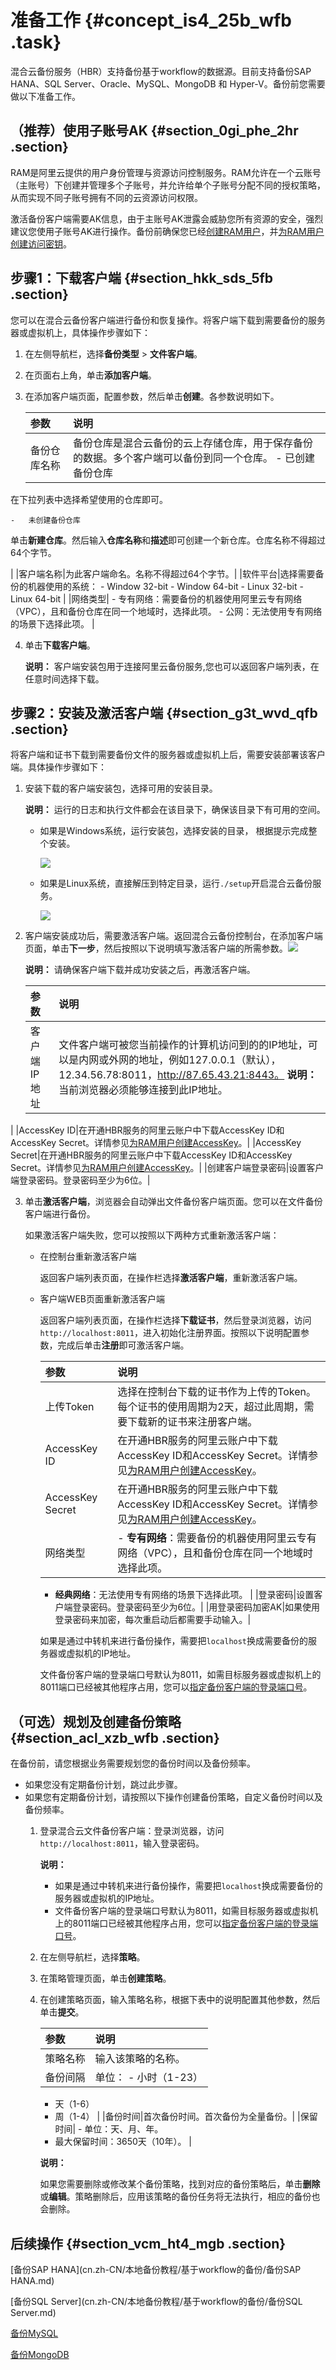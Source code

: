# 准备工作 {#concept_is4_25b_wfb .task}

混合云备份服务（HBR）支持备份基于workflow的数据源。目前支持备份SAP HANA、SQL Server、Oracle、MySQL、MongoDB 和 Hyper-V。备份前您需要做以下准备工作。

## （推荐）使用子账号AK {#section_0gi_phe_2hr .section}

RAM是阿里云提供的用户身份管理与资源访问控制服务。RAM允许在一个云账号（主账号）下创建并管理多个子账号，并允许给单个子账号分配不同的授权策略，从而实现不同子账号拥有不同的云资源访问权限。

激活备份客户端需要AK信息，由于主账号AK泄露会威胁您所有资源的安全，强烈建议您使用子账号AK进行操作。备份前确保您已经[创建RAM用户](../../../../cn.zh-CN/用户管理/创建RAM用户.md#)，并[为RAM用户创建访问密钥](../../../../cn.zh-CN/安全设置/访问密钥/为RAM用户创建访问密钥.md#)。

## 步骤1：下载客户端 {#section_hkk_sds_5fb .section}

您可以在混合云备份客户端进行备份和恢复操作。将客户端下载到需要备份的服务器或虚拟机上，具体操作步骤如下：

1.  在左侧导航栏，选择**备份类型** \> **文件客户端**。
2.  在页面右上角，单击**添加客户端**。
3.  在添加客户端页面，配置参数，然后单击**创建**。各参数说明如下。 

    |参数|说明|
    |:-|:-|
    |备份仓库名称|备份仓库是混合云备份的云上存储仓库，用于保存备份的数据。多个客户端可以备份到同一个仓库。     -   已创建备份仓库

在下拉列表中选择希望使用的仓库即可。

    -   未创建备份仓库

单击**新建仓库**。然后输入**仓库名称**和**描述**即可创建一个新仓库。仓库名称不得超过64个字节。

 |
    |客户端名称|为此客户端命名。名称不得超过64个字节。|
    |软件平台|选择需要备份的机器使用的系统：     -   Window 32-bit
    -   Window 64-bit
    -   Linux 32-bit
    -   Linux 64-bit
 |
    |网络类型|     -   专有网络：需要备份的机器使用阿里云专有网络（VPC），且和备份仓库在同一个地域时，选择此项。
    -   公网：无法使用专有网络的场景下选择此项。
 |

4.  单击**下载客户端**。 

    **说明：** 客户端安装包用于连接阿里云备份服务,您也可以返回客户端列表，在任意时间选择下载。


## 步骤2：安装及激活客户端 {#section_g3t_wvd_qfb .section}

将客户端和证书下载到需要备份文件的服务器或虚拟机上后，需要安装部署该客户端。具体操作步骤如下：

1.  安装下载的客户端安装包，选择可用的安装目录。 

    **说明：** 运行的日志和执行文件都会在该目录下，确保该目录下有可用的空间。

    -   如果是Windows系统，运行安装包，选择安装的目录， 根据提示完成整个安装。

        ![](http://static-aliyun-doc.oss-cn-hangzhou.aliyuncs.com/assets/img/83047/156896014835151_zh-CN.png)

    -   如果是Linux系统，直接解压到特定目录，运行`./setup`开启混合云备份服务。

        ![](http://static-aliyun-doc.oss-cn-hangzhou.aliyuncs.com/assets/img/83047/156896014835152_zh-CN.png)

2.  客户端安装成功后，需要激活客户端。返回混合云备份控制台，在添加客户端页面，单击**下一步**，然后按照以下说明填写激活客户端的所需参数。![](http://static-aliyun-doc.oss-cn-hangzhou.aliyuncs.com/assets/img/83047/156896014840702_zh-CN.png)

 

    **说明：** 请确保客户端下载并成功安装之后，再激活客户端。

    |参数|说明|
    |:-|:-|
    |客户端IP地址|文件客户端可被您当前操作的计算机访问到的的IP地址，可以是内网或外网的地址，例如127.0.0.1（默认），12.34.56.78:8011，http://87.65.43.21:8443。 **说明：** 当前浏览器必须能够连接到此IP地址。

 |
    |AccessKey ID|在开通HBR服务的阿里云账户中下载AccessKey ID和AccessKey Secret。详情参见[为RAM用户创建AccessKey](../../../../cn.zh-CN/常见问题/一般性问题/为RAM用户创建AccessKey.md#)。|
    |AccessKey Secret|在开通HBR服务的阿里云账户中下载AccessKey ID和AccessKey Secret。详情参见[为RAM用户创建AccessKey](../../../../cn.zh-CN/常见问题/一般性问题/为RAM用户创建AccessKey.md#)。|
    |创建客户端登录密码|设置客户端登录密码。登录密码至少为6位。|

3.  单击**激活客户端**，浏览器会自动弹出文件备份客户端页面。您可以在文件备份客户端进行备份。 

    如果激活客户端失败，您可以按照以下两种方式重新激活客户端：

    -   在控制台重新激活客户端

        返回客户端列表页面，在操作栏选择**激活客户端**，重新激活客户端。

    -   客户端WEB页面重新激活客户端

        返回客户端列表页面，在操作栏选择**下载证书**，然后登录浏览器，访问`http://localhost:8011`，进入初始化注册界面。按照以下说明配置参数，完成后单击**注册**即可激活客户端。

        |参数|说明|
        |:-|:-|
        |上传Token|选择在控制台下载的证书作为上传的Token。每个证书的使用周期为2天，超过此周期，需要下载新的证书来注册客户端。|
        |AccessKey ID|在开通HBR服务的阿里云账户中下载AccessKey ID和AccessKey Secret。详情参见[为RAM用户创建AccessKey](../../../../cn.zh-CN/常见问题/一般性问题/为RAM用户创建AccessKey.md#)。|
        |AccessKey Secret|在开通HBR服务的阿里云账户中下载AccessKey ID和AccessKey Secret。详情参见[为RAM用户创建AccessKey](../../../../cn.zh-CN/常见问题/一般性问题/为RAM用户创建AccessKey.md#)。|
        |网络类型|         -   **专有网络**：需要备份的机器使用阿里云专有网络（VPC），且和备份仓库在同一个地域时选择此项。
        -   **经典网络**：无法使用专有网络的场景下选择此项。
 |
        |登录密码|设置客户端登录密码。登录密码至少为6位。|
        |用登录密码加密AK|如果使用登录密码来加密，每次重启动后都需要手动输入。|

        如果是通过中转机来进行备份操作，需要把`localhost`换成需要备份的服务器或虚拟机的IP地址。

        文件备份客户端的登录端口号默认为8011，如需目标服务器或虚拟机上的8011端口已经被其他程序占用，您可以[指定备份客户端的登录端口号](../../../../cn.zh-CN/常见问题/本地备份相关问题/如何修改文件备份客户端的登录端口？.md)。


## （可选）规划及创建备份策略 {#section_acl_xzb_wfb .section}

在备份前，请您根据业务需要规划您的备份时间以及备份频率。

-   如果您没有定期备份计划，跳过此步骤。
-   如果您有定期备份计划，请按照以下操作创建备份策略，自定义备份时间以及备份频率。
    1.  登录混合云文件备份客户端：登录浏览器，访问`http://localhost:8011`，输入登录密码。

        **说明：** 

        -   如果是通过中转机来进行备份操作，需要把`localhost`换成需要备份的服务器或虚拟机的IP地址。
        -   文件备份客户端的登录端口号默认为8011，如需目标服务器或虚拟机上的8011端口已经被其他程序占用，您可以[指定备份客户端的登录端口号](../../../../cn.zh-CN/常见问题/本地备份相关问题/如何修改文件备份客户端的登录端口？.md)。
    2.  在左侧导航栏，选择**策略**。
    3.  在策略管理页面，单击**创建策略**。
    4.  在创建策略页面，输入策略名称，根据下表中的说明配置其他参数，然后单击**提交**。

        |参数|说明|
        |:-|:-|
        |策略名称|输入该策略的名称。|
        |备份间隔|单位：         -   小时（1-23）
        -   天（1-6）
        -   周（1-4）
 |
        |备份时间|首次备份时间。首次备份为全量备份。|
        |保留时间|         -   单位：天、月、年。
        -   最大保留时间：3650天（10年）。
 |

        **说明：** 

        如果您需要删除或修改某个备份策略，找到对应的备份策略后，单击**删除**或**编辑**。策略删除后，应用该策略的备份任务将无法执行，相应的备份也会删除。


## 后续操作 {#section_vcm_ht4_mgb .section}

[备份SAP HANA](cn.zh-CN/本地备份教程/基于workflow的备份/备份SAP HANA.md)

[备份SQL Server](cn.zh-CN/本地备份教程/基于workflow的备份/备份SQL Server.md)

[备份MySQL](cn.zh-CN/本地备份教程/基于workflow的备份/备份MySQL.md)

[备份MongoDB](cn.zh-CN/本地备份教程/基于workflow的备份/备份MongoDB.md)

